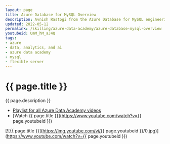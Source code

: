 ```yaml
---
layout: page
title: Azure Database for MySQL Overview
description: Avnish Rastogi from the Azure Database for MySQL engineering team joins us in this session to introduce Azure Database for MySQL. Azure Database for MySQL Flexible Server is a fully managed MySQL database offering that provides flexible scalability and allows for granular control over database management and configuration settings. The flexible server architecture has several compute tiers to fit different workload patterns, with configurable high availability to suit business continuity needs.
updated: 2022-05-12
permalink: /skilling/azure-data-academy/azure-database-mysql-overview
youtubeid: UmM_hM_aJ4Q
tags: 
- azure
- data, analytics, and ai
- azure data academy
- mysql
- flexible server
---
```


# {{ page.title }}

{{ page.description }}

* [Playlist for all Azure Data Academy videos](https://www.youtube.com/playlist?list=PLz7jPMmpNrjlOS4hbINKqLVBafb5yD5Rm)
* [Watch {{ page.title }}](https://www.youtube.com/watch?v={{ page.youtubeid }})

[![{{ page.title }}](https://img.youtube.com/vi/{{ page.youtubeid }}/0.jpg)](https://www.youtube.com/watch?v={{ page.youtubeid }})
